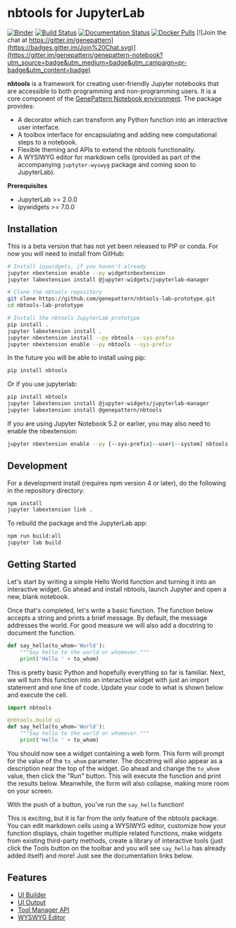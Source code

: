 
# nbtools for JupyterLab

[![Binder](https://mybinder.org/badge_logo.svg)](https://mybinder.org/v2/gh/genepattern/nbtools/lab?urlpath=lab)
[![Build Status](https://travis-ci.org/genepattern/nbtools.svg?branch=lab)](https://travis-ci.org/genepattern/nbtools)
[![Documentation Status](https://img.shields.io/badge/docs-latest-brightgreen.svg?style=flat)](https://gpnotebook-website-docs.readthedocs.io/en/latest/)
[![Docker Pulls](https://img.shields.io/docker/pulls/genepattern/genepattern-notebook.svg)](https://hub.docker.com/r/genepattern/genepattern-notebook/)
[![Join the chat at https://gitter.im/genepattern](https://badges.gitter.im/Join%20Chat.svg)](https://gitter.im/genepattern/genepattern-notebook?utm_source=badge&utm_medium=badge&utm_campaign=pr-badge&utm_content=badge)

**nbtools** is a framework for creating user-friendly Jupyter notebooks that are accessible to both programming and non-programming users. It is a core component of the [GenePattern Notebook environment](https://notebook.genepattern.org). The package provides:

* A decorator which can transform any Python function into an interactive user interface.
* A toolbox interface for encapsulating and adding new computational steps to a notebook.
* Flexible theming and APIs to extend the nbtools functionality.
* A WYSIWYG editor for markdown cells (provided as part of the accompanying `juptyter-wyswyg` package and coming soon to JupyterLab).

**Prerequisites**

* JupyterLab >= 2.0.0
* ipywidgets >= 7.0.0

## Installation

This is a beta version that has not yet been released to PIP or conda. For now you will need to install from GitHub:

```bash
# Install ipywidgets, if you haven't already
jupyter nbextension enable --py widgetsnbextension
jupyter labextension install @jupyter-widgets/jupyterlab-manager

# Clone the nbtools repository
git clone https://github.com/genepattern/nbtools-lab-prototype.git
cd nbtools-lab-prototype

# Install the nbtools JupyterLab prototype
pip install .
jupyter labextension install .
jupyter nbextension install --py nbtools --sys-prefix
jupyter nbextension enable --py nbtools --sys-prefix
```

In the future you will be able to install using pip:

```bash
pip install nbtools
```

Or if you use jupyterlab:

```bash
pip install nbtools
jupyter labextension install @jupyter-widgets/jupyterlab-manager
jupyter labextension install @genepattern/nbtools
```

If you are using Jupyter Notebook 5.2 or earlier, you may also need to enable
the nbextension:
```bash
jupyter nbextension enable --py [--sys-prefix|--user|--system] nbtools
```

## Development

For a development install (requires npm version 4 or later), do the following in the repository directory:

```bash
npm install
jupyter labextension link .
```

To rebuild the package and the JupyterLab app:

```bash
npm run build:all
jupyter lab build
```

## Getting Started

Let's start by writing a simple Hello World function and turning it into an interactive widget. Go ahead and install nbtools, launch
Jupyter and open a new, blank notebook.

Once that's completed, let's write a basic function. The function below accepts a string and prints a brief message. By default, the message addresses the world. For good measure we will also add a docstring to document the function.

```python
def say_hello(to_whom='World'):
    """Say hello to the world or whomever."""
    print('Hello ' + to_whom)
```

This is pretty basic Python and hopefully everything so far is familiar. Next, we will turn this function into an interactive widget with just an import statement and one line of code. Update your code to what is shown below and execute the cell.

```python
import nbtools

@nbtools.build_ui
def say_hello(to_whom='World'):
    """Say hello to the world or whomever."""
    print('Hello ' + to_whom)
```

You should now see a widget containing a web form. This form will prompt for the value of the `to_whom` parameter. The docstring will also appear as a description near the top of the widget. Go ahead and change the `to_whom` value, then click the "Run" button. This will execute the function and print the results below. Meanwhile, the form will also collapse, making more room on your screen.

With the push of a button, you've run the `say_hello` function!

This is exciting, but it is far from the only feature of the nbtools package. You can edit markdown cells using a WYSIWYG editor, customize how your function displays, chain together multiple related functions, make widgets from existing third-party methods, create a library of interactive tools (just click the Tools button on the toolbar and you will see `say_hello` has already added itself) and more! Just see the documentation links below.

## Features

* [UI Builder](docs/uibuilder.md)
* [UI Output](docs/uioutput.md)
* [Tool Manager API](docs/toolmanager.md)
* [WYSWYG Editor](docs/wysiwyg.md)
